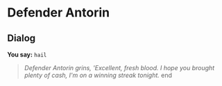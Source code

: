# Defender Antorin


## Dialog

**You say:** `hail`



>*Defender Antorin grins, 'Excellent, fresh blood.  I hope you brought plenty of cash, I'm on a winning streak tonight.*
end
